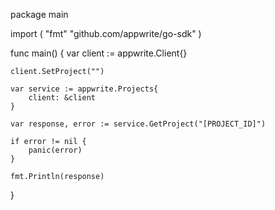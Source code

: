 package main

import (
    "fmt"
    "github.com/appwrite/go-sdk"
)

func main() {
    var client := appwrite.Client{}

    client.SetProject("")

    var service := appwrite.Projects{
        client: &client
    }

    var response, error := service.GetProject("[PROJECT_ID]")

    if error != nil {
        panic(error)
    }

    fmt.Println(response)
}